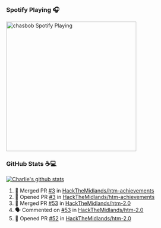 ### Spotify Playing 🎧

[<img src="https://novatorem.chasbob.vercel.app/api/spotify" alt="chasbob Spotify Playing" width="350" />](https://open.spotify.com/user/charlie2026)

### GitHub Stats :coffee::computer:

[![Charlie's github stats](https://github-readme-stats-six-tau.vercel.app/api?username=chasbob&count_private=true&hide_rank=true&hide=stars&hide_title=true)](https://github.com/anuraghazra/github-readme-stats)

<!--START_SECTION:activity-->
1. 🎉 Merged PR [#3](https://github.com/HackTheMidlands/htm-achievements/pull/3) in [HackTheMidlands/htm-achievements](https://github.com/HackTheMidlands/htm-achievements)
2. 💪 Opened PR [#3](https://github.com/HackTheMidlands/htm-achievements/pull/3) in [HackTheMidlands/htm-achievements](https://github.com/HackTheMidlands/htm-achievements)
3. 🎉 Merged PR [#53](https://github.com/HackTheMidlands/htm-2.0/pull/53) in [HackTheMidlands/htm-2.0](https://github.com/HackTheMidlands/htm-2.0)
4. 🗣 Commented on [#53](https://github.com/HackTheMidlands/htm-2.0/issues/53) in [HackTheMidlands/htm-2.0](https://github.com/HackTheMidlands/htm-2.0)
5. 💪 Opened PR [#52](https://github.com/HackTheMidlands/htm-2.0/pull/52) in [HackTheMidlands/htm-2.0](https://github.com/HackTheMidlands/htm-2.0)
<!--END_SECTION:activity-->
